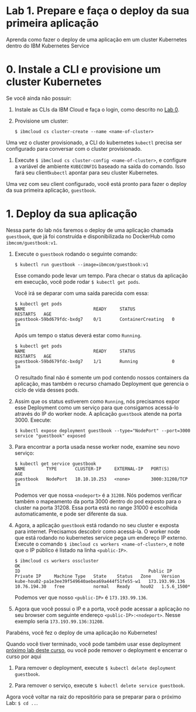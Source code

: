 # Lab 1. Prepare e faça o deploy da sua primeira aplicação

Aprenda como fazer o deploy de uma aplicação em um cluster Kubernetes dentro do IBM Kubernetes Service

# 0. Instale a CLI e provisione um cluster Kubernetes

Se você ainda não possuir:
1. Instale as CLIs da IBM Cloud e faça o login, como descrito no  [Lab 0](../Lab0/README.md).
2. Provisione um cluster:

   ```$ ibmcloud cs cluster-create --name <name-of-cluster>```

Uma vez o cluster provisionado, a CLI do kubernetes `kubectl` precisa ser configurado para conversar com o cluster provisionado.

1. Execute `$ ibmcloud cs cluster-config <name-of-cluster>`, e configure a variável de ambiente `KUBECONFIG`
   baseado na saída do comando. Isso fará seu client`kubectl` apontar para seu cluster Kubernetes.

Uma vez com seu client configurado, você está pronto para fazer o deploy da sua primeira aplicação, `guestbook`.

# 1. Deploy da sua aplicação

Nessa parte do lab nós faremos o deploy de uma aplicação chamada `guestbook`,
que já foi construída e disponibilizada no DockerHub como 
`ibmcom/guestbook:v1`.

1. Execute o `guestbook` rodando o seguinte comando:

   ```$ kubectl run guestbook --image=ibmcom/guestbook:v1```

   Esse comando pode levar um tempo. Para checar o status da aplicação em execução, 
você pode rodar  `$ kubectl get pods`.

   Você irá se deparar com uma saída parecida com essa:

   ```console
   $ kubectl get pods
   NAME                          READY     STATUS              RESTARTS   AGE
   guestbook-59bd679fdc-bxdg7    0/1       ContainerCreating   0          1m
   ```
   Após um tempo o status deverá estar como `Running`.
   
   ```console
   $ kubectl get pods
   NAME                          READY     STATUS              RESTARTS   AGE
   guestbook-59bd679fdc-bxdg7    1/1       Running             0          1m
   ```
   
   O resultado final não é somente um pod contendo nossos containers da aplicação, 
mas também o recurso chamado Deployment que gerencia o ciclo de vida desses pods.
 
   
3. Assim que os status estiverem como `Running`, nós precisamos expor esse Deployment
   como um serviço para que consigamos acessá-lo através do IP do worker node.
   A aplicação `guestbook` atende na porta 3000.  Execute:

   ```console
   $ kubectl expose deployment guestbook --type="NodePort" --port=3000
   service "guestbook" exposed
   ```

4. Para encontrar a porta usada nesse worker node, examine seu novo serviço: 

   ```console
   $ kubectl get service guestbook
   NAME        TYPE       CLUSTER-IP     EXTERNAL-IP   PORT(S)          AGE
   guestbook   NodePort   10.10.10.253   <none>        3000:31208/TCP   1m
   ```
   
   Podemos ver que nossa `<nodeport>` é a `31208`. Nós podemos verificar também o mapeamento da porta 3000
   dentro do pod exposto para o cluster na porta 31208. Essa porta está no range 31000 é escolhida automaticamente, 
   e pode ser diferente da sua.

5. Agora, a aplicação `guestbook` está rodando no seu cluster e exposta para internet. Precisamos descobrir como acessá-la.
   O worker node que está rodando no kubernetes service pega um endereço IP externo.
   Execute o comando `$ ibmcloud cs workers <name-of-cluster>`, e note que o IP público é listado na linha `<public-IP>`.
   
   ```console
   $ ibmcloud cs workers osscluster
   OK
   ID                                                 Public IP        Private IP     Machine Type   State    Status   Zone    Version  
   kube-hou02-pa1e3ee39f549640aebea69a444f51fe55-w1   173.193.99.136   10.76.194.30   free           normal   Ready    hou02   1.5.6_1500*
   ```
   
   Podemos ver que nosso `<public-IP>` é `173.193.99.136`.
   
6. Agora que você possui o IP e a porta, você pode acessar a aplicação no seu browser com seguinte endereço
  `<public-IP>:<nodeport>`. Nesse exemplo seria `173.193.99.136:31208`.
   
Parabéns, você fez o deploy de uma aplicação no Kubernetes!

Quando você tiver terminado, você pode também usar esse deployment
[próximo lab deste curso](../Lab2/README.md), ou você pode remover o deployment e encerrar o curso por aqui

  1. Para remover o deployment, execute `$ kubectl delete deployment guestbook`.

  2. Para remover o serviço, execute  `$ kubectl delete service guestbook`.

Agora você voltar na raiz do repositório para se preparar para o próximo Lab: `$ cd ..`.

